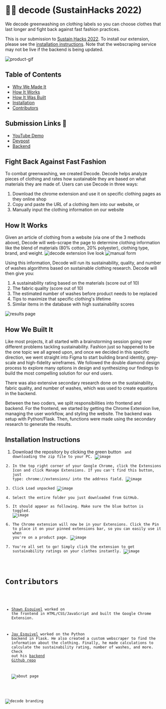 # 👖🌱 decode (SustainHacks 2022)
We decode greenwashing on clothing labels so you can choose clothes that last longer and fight back against fast fashion practices.

This is our submission to [Sustain Hacks 2022](https://organize.mlh.io/participants/events/8826-sustainhacks). To install our extension, please see the [installation instructions](#installation-instructions). Note that the webscraping service may not be live if the backend is being updated. 


![product-gif](https://user-images.githubusercontent.com/94336773/205826346-1242214f-aa83-401a-a5c2-04465cb6499f.gif)

## Table of Contents

- [Why We Made It](#fight-back-against-fast-fashion)
- [How It Works](#how-it-works)
- [How It Was Built](#how-we-built-it)
- [Installation](#installation-instructions)
- [Contributors](#contributors)

## Submission Links 🔗
- [YouTube Demo](https://www.youtube.com/watch?v=ZcLToAFm-wI)
- [Devpost](https://devpost.com/software/decode-z8ecsg)
- [Backend](https://github.com/jsqvl/sustain-hacks-backend)

## Fight Back Against Fast Fashion

To combat greenwashing, we created Decode. Decode helps analyze pieces of clothing and rates how sustainable they are based on what materials they are made of. Users can use Decode in three ways:

1. Download the chrome extension and use it on specific clothing pages as they online shop
2. Copy and paste the URL of a clothing item into our website, or
3. Manually input the clothing information on our website


## How It Works
Given an article of clothing from a website (via one of the 3 methods above), Decode will web-scrape the page to determine clothing information like the blend of materials (80% cotton, 20% polyester), clothing type, brand, and weight.
![decode extension live look](https://user-images.githubusercontent.com/94336773/205827106-e2d39a13-74fb-4b44-9995-4aa3813522ee.jpg)
![manual form](https://user-images.githubusercontent.com/94336773/205827112-57bcc1e1-7a9f-4540-8f81-c49b81d5380b.jpg)

Using this information, Decode will run its sustainability, quality, and number of washes algorithms based on sustainable clothing research. Decode will then give you:
1. A sustainability rating based on the materials (score out of 10)
2. The fabric quality (score out of 10)
3. The estimated number of washes before product needs to be replaced
4. Tips to maximize that specific clothing's lifetime
5. Similar items in the database with high sustainability scores

![results page](https://user-images.githubusercontent.com/94336773/205827156-34be52d1-417f-483e-bdeb-d45e8e9986aa.jpg)



## How We Built It

Like most projects, it all started with a brainstorming session going over different problems tackling sustainability. Fashion just so happened to be the one topic we all agreed upon, and once we decided in this specific direction, we went straight into Figma to start building brand identity, grey-scale and high-fidelity wireframes. We followed the double diamond design process to explore many options in design and synthesizing our findings to build the most compelling solution for our end users.

There was also extensive secondary research done on the sustainability, fabric quality, and number of washes, which was used to create equations in the backend.

Between the two coders, we split responsibilities into frontend and backend. For the frontend, we started by getting the Chrome Extension live, managing the user workflow, and styling the website. The backend was setup with Python/Flask. Then, functions were made using the secondary research to generate the results.

## Installation Instructions
1. Download the repository by clicking the green button <Code> and downloading the zip file to your PC.
![image](https://user-images.githubusercontent.com/94336773/205824559-44b6eebb-7457-4c4b-a541-18170953f509.png)
2. In the top right corner of your Google Chrome, click the Extensions Icon and click Manage Extensions. If you can't find this button, just type: chrome://extensions/ into the address field.
![image](https://user-images.githubusercontent.com/94336773/205824846-9e4dd48f-7c4a-44ea-9e81-5745bfe58589.png)
3. Click Load unpacked 
![image](https://user-images.githubusercontent.com/94336773/205824981-d6968d6f-e3b2-4b2f-a29d-820cb1156fdd.png)
4. Select the entire folder you just downloaded from GitHub.
5. It should appear as following. Make sure the blue button is toggled.
![image](https://user-images.githubusercontent.com/94336773/205825028-7a9b144b-7a76-40f8-9cf5-4c4753ea2e8a.png)
6. The Chrome extension will now be in your Extensions. Click the Pin to place it on your pinned extensions bar, so you can easily use it when you're on a product page.
![image](https://user-images.githubusercontent.com/94336773/205825210-b9f1025c-5d47-4b21-9a91-bbacd4859da1.png)
7. You're all set to go! Simply click the extension to get sustainability ratings on your clothes instantly.
![image](https://user-images.githubusercontent.com/94336773/205825286-12b117b0-f76c-4165-b35d-8d506c5f5968.png)


# Contributors
- [Shawn Esquivel](github.com/shawnesquivel) worked on the frontend in HTML/CSS/JavaScript and built the Google Chrome Extension.
- [Jay Esquivel](github.com/jqvl) worked on the Python backend in Flask. He also created a custom webscraper to find the information about the clothing. Finally, he made calculations to calculate the sustainability rating, number of washes, and more. Check out his [backend Github repo](https://github.com/jsqvl/sustain-hacks-backend)
  
  ![about page](https://user-images.githubusercontent.com/94336773/205827229-8f0590d7-5019-4d83-95de-a3fa156257d1.jpg)

![decode branding](https://user-images.githubusercontent.com/94336773/205827194-df8d04d6-d127-4173-ac76-c3711670d5f8.png)
